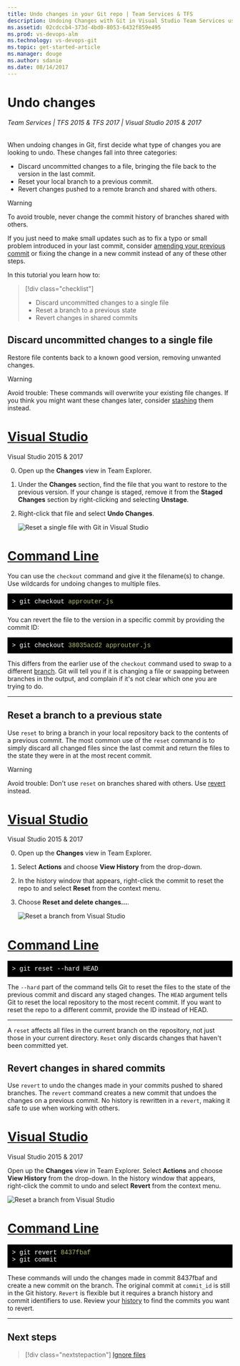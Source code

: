 ```yaml
---
title: Undo changes in your Git repo | Team Services & TFS
description: Undoing Changes with Git in Visual Studio Team Services using reset and revert.
ms.assetid: 02cdccb4-373d-4bd0-8053-6432f859e495
ms.prod: vs-devops-alm
ms.technology: vs-devops-git
ms.topic: get-started-article
ms.manager: douge
ms.author: sdanie
ms.date: 08/14/2017
---
```


#  Undo changes

###### Team Services | TFS 2015 & TFS 2017 | Visual Studio 2015 & 2017

When undoing changes in Git, first decide what type of changes you are looking to undo. These changes fall into three categories:

- Discard uncommitted changes to a file, bringing the file back to the version in the last commit.
- Reset your local branch to a previous commit.
- Revert changes pushed to a remote branch and shared with others.

> [!WARNING]
> To avoid trouble, never change the commit history of branches shared with others.

If you just need to make small updates such as to fix a typo or small problem introduced in your last commit, consider [amending your previous commit](commits.md) or fixing the change
in a new commit instead of any of these other steps. 

In this tutorial you learn how to:

> [!div class="checklist"]
> * Discard uncommitted changes to a single file
> * Reset a branch to a previous state
> * Revert changes in shared commits

## Discard uncommitted changes to a single file

Restore file contents back to a known good version, removing unwanted changes.

> [!WARNING]
>  Avoid trouble: These commands will overwrite your existing file changes.  If you think you might want these changes later, consider [stashing](howto.md#stash) them instead.

# [Visual Studio](#tab/visual-studio)

Visual Studio 2015 &amp; 2017

0. Open up the **Changes** view in Team Explorer.
0. Under the **Changes** section, find the file that you want to restore to the previous version. If your change is staged, remove it from the **Staged Changes** section by right-clicking and selecting **Unstage**.
0. Right-click that file and select **Undo Changes**.    

    ![Reset a single file with Git in Visual Studio](_img/vs_reset_single_file.gif)

# [Command Line](#tab/command-line)

You can use the `checkout` command and give it the filename(s) to change. Use wildcards for undoing changes to multiple files.

<pre style="color:white;background-color:black;font-family:Consolas,Courier,monospace;padding:10px">
&gt; git checkout <font color="#b5bd68">approuter.js</font>
</pre>

You can revert the file to the version in a specific commit by providing the commit ID:

<pre style="color:white;background-color:black;font-family:Consolas,Courier,monospace;padding:10px">
&gt; git checkout <font color="#b5bd68">38035acd2 approuter.js</font>
</pre>

This differs from the earlier use of the `checkout` command used to swap to a different [branch](branches.md). 
Git will tell you if it is changing a file or swapping between branches in the output, and complain if it's not clear which one you are trying to do.

---

## Reset a branch to a previous state

Use `reset` to bring a branch in your local repository back to the contents of a previous commit. The most common use of the `reset` command is 
to simply discard all changed files since the last commit and return the files to the state they were in at the most recent commit.

> [!WARNING]
> Avoid trouble: Don't use `reset` on branches shared with others. Use [revert](undo.md#revert) instead.

# [Visual Studio](#tab/visual-studio)

Visual Studio 2015 & 2017

0. Open up the **Changes** view in Team Explorer. 
0. Select **Actions** and choose **View History** from the drop-down. 
0. In the history window that appears, right-click the commit to reset the repo to and select **Reset** from the context menu. 
0. Choose **Reset and delete changes...**.

    ![Reset a branch from Visual Studio](_img/vs_reset_branch.png)

# [Command Line](#tab/command-line)

<pre style="color:white;background-color:black;font-family:Consolas,Courier,monospace;padding:10px">
&gt; git reset --hard HEAD 
</pre>

The `--hard` part of the command tells Git to reset the files to the state of the previous commit and discard any staged changes. 
The `HEAD` argument tells Git to reset the local repository to the most recent commit. If you want to reset the repo to a different commit, provide the ID instead of HEAD.

---



A `reset` affects all files in the current branch on the repository, not just those in your current directory. `Reset` only discards changes that haven't 
been committed yet.

<a name="revert"></a>

## Revert changes in shared commits

Use `revert` to undo the changes made in your commits pushed to shared branches. The `revert` command creates a new commit that undoes the changes on a previous commit. No history is rewritten
in a `revert`, making it safe to use when working with others.

# [Visual Studio](#tab/visual-studio)

Visual Studio 2015 & 2017

Open up the **Changes** view in Team Explorer. Select **Actions** and choose **View History** from the drop-down. In the history window that appears, right-click the commit to undo and
select **Revert** from the context menu.

![Reset a branch from Visual Studio](_img/vs_revert_changes.png)

# [Command Line](#tab/command-line)

<pre style="color:white;background-color:black;font-family:Consolas,Courier,monospace;padding:10px">
&gt; git revert <font color="#b5bd68">8437fbaf</font>
&gt; git commit
</pre>

These commands will undo the changes made in commit 8437fbaf and create a new commit on the branch. The original commit at `commit_id` is still in the Git history.
`Revert` is flexible but it requires a branch history and commit identifiers to use. Review your [history](history.md) to find the commits you want to revert. 

---





## Next steps

> [!div class="nextstepaction"]
> [Ignore files](ignore-files.md)

